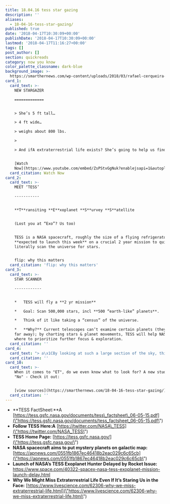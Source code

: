 ```yaml
---
title: 18.04.16 tess star gazing
description: ''
aliases:
  - 18-04-16-tess-star-gazing/
published: true
date: '2018-04-17T10:30:09+00:00'
publishDate: '2018-04-17T10:30:09+00:00'
lastmod: '2018-04-17T11:16:27+00:00'
tags: []
post_author: []
section: quickreads
category: now you know
color_palette_classname: dark-blue
background_image: >-
  https://smarthernews.com/wp-content/uploads/2018/03/rafael-cerqueira-334068-unsplash-scaled.jpg
card_1:
  card_text: >-
    NEW STARGAZER

    =============


    > She’s 5 ft tall…  

    > 4 ft wide…  

    > weighs about 800 lbs.

    > 

    > And ifA extraterrestrial life exists? She’s going to help us find it.


    [Watch
    Now](https://www.youtube.com/embed/ZsPStvGgNuk?enablejsapi=1&autoplay=1&rel=0)
  card_citation: Watch Now
card_2:
  card_text: >-
    MEET ‘TESS’

    -----------


    **T**ransiting **E**xoplanet **S**urvey **S**atellite


    (Lost you at “Exo”? Us too)


    TESS is a NASA spacecraft, roughly the size of a flying refrigerator,
    **expected to launch this week** on a crucial 2 year mission to quite
    literally scan the universe for stars.


    flip: why this matters
  card_citation: 'flip: why this matters'
card_3:
  card_text: >-
    STAR SCANNER

    ------------


    *   TESS will fly a **2 yr mission**

    *   Goal: Scan 500,000 stars, incl **500 “earth-like” planets**.

    *   Think of it like taking a “census” of the universe.

    *   **Why?** Current telescopes can’t examine certain planets (they’re too
    far away); by charting stars & planet movements, TESS will help NASA decide
    where to prioritize further focus & exploration.
  card_citation: ''
card_4:
  card_text: "> a\x1CBy looking at such a large section of the sky, this kind of stellar real estate, we open up the ability to cherry-pick the best stars for doing follow-up science.”\n> \n> Researcher Jenn Burt, MIT, part of a collaborative TESS team. TESS missed the initial launch date of April 16 due to an issue with the Space X rocket it was hitching a ride on - will try again April 18th, 2018"
  card_citation: ''
card_10:
  card_text: >-
    When it comes to "ET", do we even know what to look for? A new study says
    "No" - Check it out:


    [view sources](https://smarthernews.com/18-04-16-tess-star-gazing/)
  card_citation: ''
---
```

*   **TESS FactSheet:**A [https://tess.gsfc.nasa.gov/documents/tess\_factsheet\_06-05-15.pdf](\"https://tess.gsfc.nasa.gov/documents/tess_factsheet_06-05-15.pdf\")
*   **Follow TESS Here:A** [https://twitter.com/NASA\_TESS](\"https://twitter.com/NASA_TESS\")
*   **TESS Home Page:** [https://tess.gsfc.nasa.gov/](\"https://tess.gsfc.nasa.gov/\")
*   **NASA spacecraft aims to put mystery planets on galactic map:** [https://apnews.com/0551fb1867ec46418b2eac029c6c65cb](\"https://apnews.com/0551fb1867ec46418b2eac029c6c65cb\")
*   **Launch of NASA’s TESS Exoplanet Hunter Delayed by Rocket Issue:** https://www.space.com/40322-spacex-nasa-tess-exoplanet-mission-launch-delay.html
*   **Why We Might Miss Extraterrestrial Life Even If It’s Staring Us in the Face:** [https://www.livescience.com/62306-why-we-miss-extraterrestrial-life.html](\"https://www.livescience.com/62306-why-we-miss-extraterrestrial-life.html\")